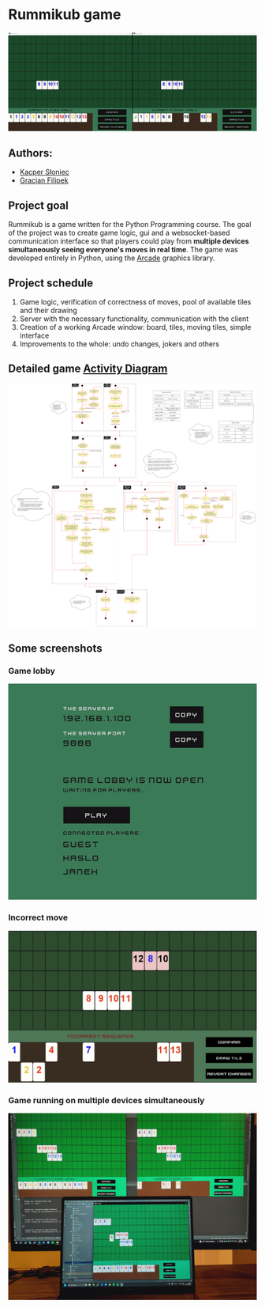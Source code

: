 # Rummikub game

![Video](resources/readme/video.gif)

## Authors:
- [Kacper Słoniec](https://github.com/Kasl0)
- [Gracjan Filipek](https://github.com/Strattoss)

## Project goal
Rummikub is a game written for the Python Programming course. The goal of the project was to create game logic, gui and a websocket-based communication interface so that players could play from **multiple devices simultaneously seeing everyone's moves in real time**. The game was developed entirely in Python, using the [Arcade](https://api.arcade.academy/en/latest/) graphics library.

## Project schedule
1. Game logic, verification of correctness of moves, pool of available tiles and their drawing
2. Server with the necessary functionality, communication with the client
3. Creation of a working Arcade window: board, tiles, moving tiles, simple interface 
4. Improvements to the whole: undo changes, jokers and others

## Detailed game [Activity Diagram](https://github.com/Kasl0/Rummikub/tree/master/diagrams)
![game Activity Diagram](diagrams/Action_diagram.drawio.png)

## Some screenshots
### Game lobby
![Lobby](resources/readme/lobby.png)
### Incorrect move
![Game cut](resources/readme/game_cut.png)
### Game running on multiple devices simultaneously
![Game running on multiple devices](resources/readme/multiple.jpg)
